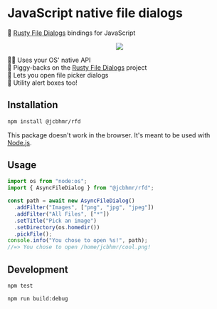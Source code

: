 # JavaScript native file dialogs

📂 [Rusty File Dialogs] bindings for JavaScript

<div align="center">

![](https://github.com/jcbhmr/rfd.node/assets/61068799/dd5a6ead-6d0f-4009-a53a-63f2b899804e)

</div>

👨‍💻 Uses your OS' native API \
🐖 Piggy-backs on the [Rusty File Dialogs] project \
📂 Lets you open file picker dialogs \
🔔 Utility alert boxes too!

## Installation

```sh
npm install @jcbhmr/rfd
```

This package doesn't work in the browser. It's meant to be used with [Node.js].

## Usage

```js
import os from "node:os";
import { AsyncFileDialog } from "@jcbhmr/rfd";

const path = await new AsyncFileDialog()
  .addFilter("Images", ["png", "jpg", "jpeg"])
  .addFilter("All Files", ["*"])
  .setTitle("Pick an image")
  .setDirectory(os.homedir())
  .pickFile();
console.info("You chose to open %s!", path);
//=> You chose to open /home/jcbhmr/cool.png!
```

## Development

```sh
npm test
```

```sh
npm run build:debug
```

[Rusty File Dialogs]: https://github.com/PolyMeilex/rfd#readme
[Node.js]: https://nodejs.org/
